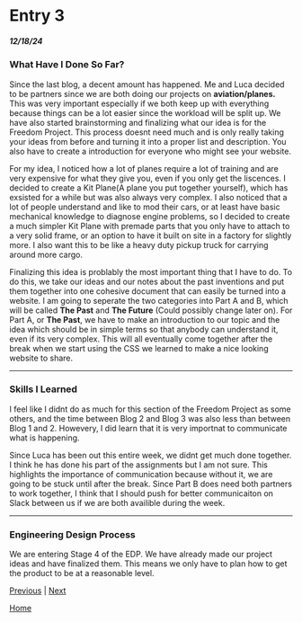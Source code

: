 # Entry 3
##### 12/18/24

### What Have I Done So Far?
  Since the last blog, a decent amount has happened. Me and Luca decided to be partners since we are both doing our projects on **aviation/planes.** This was very important especially if we both keep up with everything because things can be a lot easier since the workload will be split up. We have also started brainstorming and finalizing what our idea is for the Freedom Project. This process doesnt need much and is only really taking your ideas from before and turning it into a proper list and description. You also have to create a introduction for everyone who might see your website.

  For my idea, I noticed how a lot of planes require a lot of training and are very expensive for what they give you, even if you only get the liscences. I decided to create a Kit Plane(A plane you put together yourself), which has exsisted for a while but was also always very complex. I also noticed that a lot of people understand and like to mod their cars, or at least have basic mechanical knowledge to diagnose engine problems, so I decided to create a much simpler Kit Plane with premade parts that you only have to attach to a very solid frame, or an option to have it built on site in a factory for slightly more. I also want this to be like a heavy duty pickup truck for carrying around more cargo.

  Finalizing this idea is problably the most important thing that I have to do. To do this, we take our ideas and our notes about the past inventions and put them together into one cohesive document that can easily be turned into a website. I am going to seperate the two categories into Part A and B, which will be called **The Past** and **The Future** (Could possibly change later on). For Part A, or **The Past**, we have to make an introduction to our topic and the idea which should be in simple terms so that anybody can understand it, even if its very complex. This will all eventually come together after the break when we start using the CSS we learned to make a nice looking website to share.

---

### Skills I Learned

I feel like I didnt do as much for this section of the Freedom Project as some others, and the time between Blog 2 and Blog 3 was also less than between Blog 1 and 2. Howevery, I did learn that it is very importnat to communicate what is happening.

Since Luca has been out this entire week, we didnt get much done together. I think he has done his part of the assignments but I am not sure. This highlights the importance of communication because without it, we are going to be stuck until after the break. Since Part B does need both partners to work together, I think that I should push for better communicaiton on Slack between us if we are both availible during the week. 

---


### Engineering Design Process
We are entering Stage 4 of the EDP. We have already made our project ideas and have finalized them. This means we only have to plan how to get the product to be at a reasonable level.

[Previous](entry02.md) | [Next](entry04.md)

[Home](../README.md)

